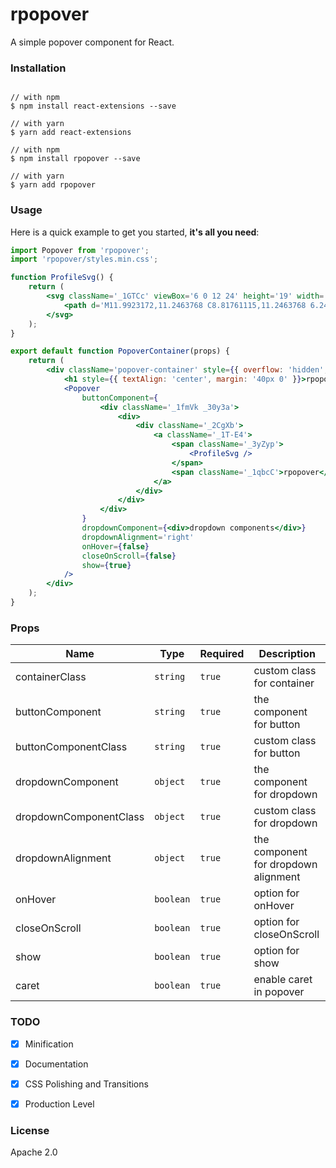 # rpopover

A simple popover component for React.

### Installation

```

// with npm
$ npm install react-extensions --save

// with yarn
$ yarn add react-extensions

// with npm
$ npm install rpopover --save

// with yarn
$ yarn add rpopover
```

### Usage

Here is a quick example to get you started, **it's all you need**:

```jsx
import Popover from 'rpopover';
import 'rpopover/styles.min.css';

function ProfileSvg() {
	return (
		<svg className='_1GTCc' viewBox='6 0 12 24' height='19' width='18' fill='#686b78'>
			<path d='M11.9923172,11.2463768 C8.81761115,11.2463768 6.24400341,8.72878961 6.24400341,5.62318841 C6.24400341,2.5175872 8.81761115,0 11.9923172,0 C15.1670232,0 17.740631,2.5175872 17.740631,5.62318841 C17.740631,8.72878961 15.1670232,11.2463768 11.9923172,11.2463768 Z M11.9923172,9.27536232 C14.0542397,9.27536232 15.7257581,7.64022836 15.7257581,5.62318841 C15.7257581,3.60614845 14.0542397,1.97101449 11.9923172,1.97101449 C9.93039471,1.97101449 8.25887628,3.60614845 8.25887628,5.62318841 C8.25887628,7.64022836 9.93039471,9.27536232 11.9923172,9.27536232 Z M24,24 L0,24 L1.21786143,19.7101449 L2.38352552,15.6939891 C2.85911209,14.0398226 4.59284263,12.7536232 6.3530098,12.7536232 L17.6316246,12.7536232 C19.3874139,12.7536232 21.1256928,14.0404157 21.6011089,15.6939891 L22.9903494,20.5259906 C23.0204168,20.63057 23.0450458,20.7352884 23.0641579,20.8398867 L24,24 Z M21.1127477,21.3339312 L21.0851024,21.2122487 C21.0772161,21.1630075 21.0658093,21.1120821 21.0507301,21.0596341 L19.6614896,16.2276325 C19.4305871,15.4245164 18.4851476,14.7246377 17.6316246,14.7246377 L6.3530098,14.7246377 C5.4959645,14.7246377 4.55444948,15.4231177 4.32314478,16.2276325 L2.75521062,21.6811594 L2.65068631,22.0289855 L21.3185825,22.0289855 L21.1127477,21.3339312 Z' />
		</svg>
	);
}

export default function PopoverContainer(props) {
	return (
		<div className='popover-container' style={{ overflow: 'hidden', height: '400px' }}>
			<h1 style={{ textAlign: 'center', margin: '40px 0' }}>rpopover</h1>
			<Popover
				buttonComponent={
					<div className='_1fmVk _30y3a'>
						<div>
							<div className='_2CgXb'>
								<a className='_1T-E4'>
									<span className='_3yZyp'>
										<ProfileSvg />
									</span>
									<span className='_1qbcC'>rpopover</span>
								</a>
							</div>
						</div>
					</div>
				}
				dropdownComponent={<div>dropdown components</div>}
				dropdownAlignment='right'
				onHover={false}
				closeOnScroll={false}
				show={true}
			/>
		</div>
	);
}
```

### Props

| Name                   | Type       | Required | Description                          |
| ---------------------- | ---------- | -------- | ------------------------------------ |
| containerClass         | `string`   | `true`   | custom class for container           |
| buttonComponent        | `string`   | `true`   | the component for button             |
| buttonComponentClass   | `string`   | `true`   | custom class for button              |
| dropdownComponent      | `object`   | `true`   | the component for dropdown           |
| dropdownComponentClass | `object`   | `true`   | custom class for dropdown            |
| dropdownAlignment      | `object`   | `true`   | the component for dropdown alignment |
| onHover                | `boolean`  | `true`   | option for onHover                   |
| closeOnScroll          | `boolean`  | `true`   | option for closeOnScroll             |
| show                   | `boolean`  | `true`   | option for show                      |
| caret                  | `boolean`  | `true`   | enable caret in popover              |

### TODO

-   [x] Minification
-   [x] Documentation
-   [x] CSS Polishing and Transitions
-   [x] Production Level


### License

Apache 2.0
